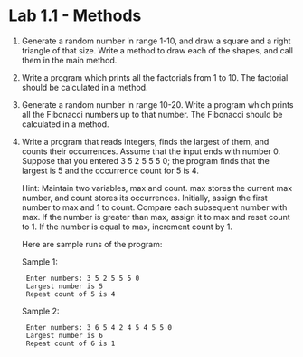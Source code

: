 Lab 1.1 - Methods
=================

1. Generate a random number in range 1-10,
   and draw a square and a right triangle of that size.
   Write a method to draw each of the shapes, and call them in the main method.

2. Write a program which prints all the factorials from 1 to 10.
   The factorial should be calculated in a method.

3. Generate a random number in range 10-20.
   Write a program which prints all the Fibonacci numbers up to that number.
   The Fibonacci should be calculated in a method.

4. Write a program that reads integers, finds the largest of them,
   and counts their occurrences. Assume that the input ends with number 0.
   Suppose that you entered 3 5 2 5 5 5 0;
   the program finds that the largest is 5 and the occurrence count for 5 is 4.

   Hint: Maintain two variables, max and count.
   max stores the current max number, and count stores its occurrences.
   Initially, assign the first number to max and 1 to count.
   Compare each subsequent number with max. If the number is greater than max,
   assign it to max and reset count to 1. If the number is equal to max,
   increment count by 1.

   Here are sample runs of the program:

   Sample 1:

        Enter numbers: 3 5 2 5 5 5 0
        Largest number is 5
        Repeat count of 5 is 4

   Sample 2:

        Enter numbers: 3 6 5 4 2 4 5 4 5 5 0
        Largest number is 6
        Repeat count of 6 is 1
